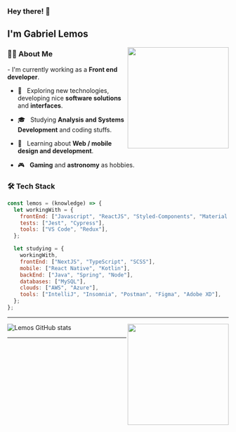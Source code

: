 ### Hey there! 👋 <h2>I'm Gabriel Lemos</h2>

<img align='right' src="https://media.giphy.com/media/M9gbBd9nbDrOTu1Mqx/giphy.gif" width="230">

<h3>👨‍🚀 About Me </h3>
- I'm currently working as a <strong>Front end developer</strong>.

- 🧪 &nbsp; Exploring new technologies, developing nice <strong>software solutions</strong> and <strong>interfaces</strong>.

- 🎓 &nbsp; Studying <strong>Analysis and Systems Development</strong> and coding stuffs.

- 🌱 &nbsp; Learning about <strong>Web / mobile design and development</strong>.

- 🎮 &nbsp; <strong>Gaming</strong> and <strong>astronomy</strong> as hobbies.

<h3>🛠 Tech Stack</h3>

```javascript
const lemos = (knowledge) => {
  let workingWith = {
    frontEnd: ["Javascript", "ReactJS", "Styled-Components", "Material UI"],
    tests: ["Jest", "Cypress"],
    tools: ["VS Code", "Redux"],
  };

  let studying = {
    workingWith,
    frontEnd: ["NextJS", "TypeScript", "SCSS"],
    mobile: ["React Native", "Kotlin"],
    backEnd: ["Java", "Spring", "Node"],
    databases: ["MySQL"],
    clouds: ["AWS", "Azure"],
    tools: ["IntelliJ", "Insomnia", "Postman", "Figma", "Adobe XD"],
  };
};
```
<hr>

<img align='right' src="https://media.giphy.com/media/17b875GGvV9m9sLmNc/giphy.gif" width="230">

![Lemos GitHub stats](https://github-readme-stats.vercel.app/api?username=oLemos&theme=tokyonight&show_icons=true&count_private=true)

<hr>

